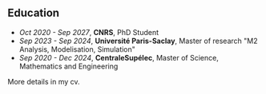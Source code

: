 ## Education
* _Oct 2020 - Sep 2027_, **CNRS**, PhD Student
* _Sep 2023 - Sep 2024_, **Université Paris-Saclay**, Master of research "M2 Analysis, Modelisation, Simulation"
* _Sep 2020 - Dec 2024_, **CentraleSupélec**, Master of Science, Mathematics and Engineering

More details in my cv.
